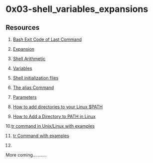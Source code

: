 # 0x03-shell_variables_expansions



## Resources

1. [Bash Exit Code of Last Command](https://linuxhint.com/bash-exit-code-of-last-command/)

2. [Expansion](http://linuxcommand.org/lc3_lts0080.php)

3. [Shell Arithmetic](https://www.gnu.org/software/bash/manual/html_node/Shell-Arithmetic.html)

4. [Variables](https://tldp.org/LDP/Bash-Beginners-Guide/html/sect_03_02.html)

5. [Shell initialization files](https://tldp.org/LDP/Bash-Beginners-Guide/html/sect_03_01.html)

6. [The alias Command](http://www.linfo.org/alias.html)

7. [Parameters](Parameters)

8. [How to add directories to your Linux $PATH](https://www.techrepublic.com/article/linux-101-how-to-add-directories-to-your-linux-path/)

9. [How to Add a Directory to PATH in Linux](https://linuxize.com/post/how-to-add-directory-to-path-in-linux/)

10.[tr command in Unix/Linux with examples](https://www.geeksforgeeks.org/tr-command-in-unix-linux-with-examples/)

11. [tr Command with examples](https://phoenixnap.com/kb/linux-tr)

12.   




More coming...........

